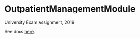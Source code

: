 # OutpatientManagementModule
University Exam Assignment, 2019

See docs [here](https://frainfreeze.github.io/OutpatientManagementModule).